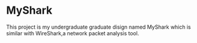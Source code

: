 # MyShark
This project is my undergraduate graduate disign named MyShark which is similar with WireShark,a network packet analysis tool.
